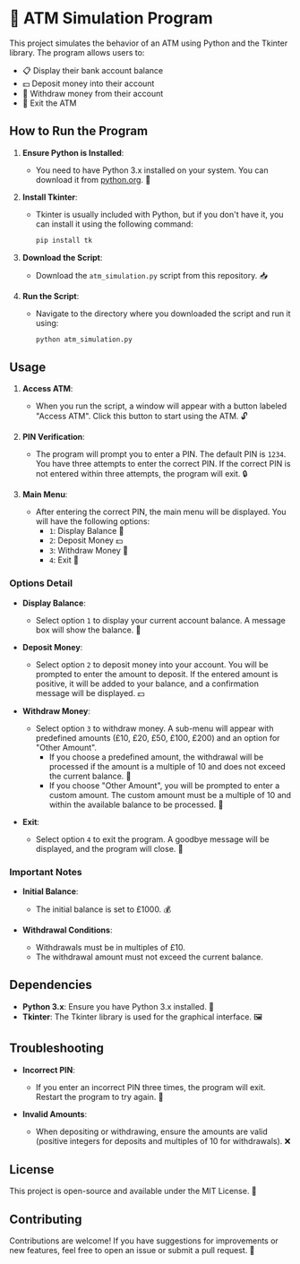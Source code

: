 # 🏦 ATM Simulation Program

This project simulates the behavior of an ATM using Python and the Tkinter library. The program allows users to:

- 📋 Display their bank account balance
- 💵 Deposit money into their account
- 💸 Withdraw money from their account
- 🚪 Exit the ATM

## How to Run the Program

1. **Ensure Python is Installed**:
    - You need to have Python 3.x installed on your system. You can download it from [python.org](https://www.python.org/). 🐍

2. **Install Tkinter**:
    - Tkinter is usually included with Python, but if you don't have it, you can install it using the following command:
      ```bash
      pip install tk
      ```

3. **Download the Script**:
    - Download the `atm_simulation.py` script from this repository. 📥

4. **Run the Script**:
    - Navigate to the directory where you downloaded the script and run it using:
      ```bash
      python atm_simulation.py
      ```

## Usage

1. **Access ATM**:
    - When you run the script, a window will appear with a button labeled "Access ATM". Click this button to start using the ATM. 🔓

2. **PIN Verification**:
    - The program will prompt you to enter a PIN. The default PIN is `1234`. You have three attempts to enter the correct PIN. If the correct PIN is not entered within three attempts, the program will exit. 🔒

3. **Main Menu**:
    - After entering the correct PIN, the main menu will be displayed. You will have the following options:
        - `1`: Display Balance 🧾
        - `2`: Deposit Money 💵
        - `3`: Withdraw Money 💸
        - `4`: Exit 🚪

### Options Detail

- **Display Balance**:
    - Select option `1` to display your current account balance. A message box will show the balance. 🧾

- **Deposit Money**:
    - Select option `2` to deposit money into your account. You will be prompted to enter the amount to deposit. If the entered amount is positive, it will be added to your balance, and a confirmation message will be displayed. 💵

- **Withdraw Money**:
    - Select option `3` to withdraw money. A sub-menu will appear with predefined amounts (£10, £20, £50, £100, £200) and an option for "Other Amount".
        - If you choose a predefined amount, the withdrawal will be processed if the amount is a multiple of 10 and does not exceed the current balance. 💸
        - If you choose "Other Amount", you will be prompted to enter a custom amount. The custom amount must be a multiple of 10 and within the available balance to be processed. 🔢

- **Exit**:
    - Select option `4` to exit the program. A goodbye message will be displayed, and the program will close. 👋

### Important Notes

- **Initial Balance**:
    - The initial balance is set to £1000. 💰

- **Withdrawal Conditions**:
    - Withdrawals must be in multiples of £10.
    - The withdrawal amount must not exceed the current balance.

## Dependencies

- **Python 3.x**: Ensure you have Python 3.x installed. 🐍
- **Tkinter**: The Tkinter library is used for the graphical interface. 🖼️

## Troubleshooting

- **Incorrect PIN**:
    - If you enter an incorrect PIN three times, the program will exit. Restart the program to try again. 🔐

- **Invalid Amounts**:
    - When depositing or withdrawing, ensure the amounts are valid (positive integers for deposits and multiples of 10 for withdrawals). ❌

## License

This project is open-source and available under the MIT License. 📜

## Contributing

Contributions are welcome! If you have suggestions for improvements or new features, feel free to open an issue or submit a pull request. 🤝
